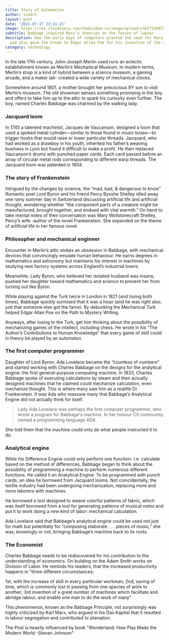 ```yaml
---
title: Story of Automation
author: sidart
layout: post
date: '2021-07-17 23:31:21'
image: https://res.cloudinary.com/thebizdom-in/image/upload/v1627149872/autom_jvzwas.png
subtitle: Babbage inspired Marx’s theories on the future of labour.
description: How the early days of computers planted the seed for Mary Shelley’s Frankenstein
  and also gave the break to Edgar Allan Poe for his invention of the detective story.
category: technology
---
```


In the late 17th century, John-Joseph Merlin used runs an eclectic establishment known as Merlin’s Mechanical Museum. In modern terms, Merlin’s shop is a kind of hybrid between a science museum, a gaming arcade, and a maker lab- created a wide variety of mechanical clocks.

Somewhere around 1801, a mother brought her precocious 8Y son to visit Merlin’s museum. The old showman senses something promising in the boy and offers to take him up to the attic to spark his curiosity even further. The boy, named Charles Babbage was charmed by the walking lady.

### Jacquard loom
In 1745 a talented machinist, Jacques de Vaucanson, designed a loom that used a spoked metal cylinder—similar to those found in music boxes—to trigger hooks that would raise or lower particular threads.  Jacquard, who had worked as a drawboy in his youth, inherited his father’s weaving business in Lyon but found it difficult to make a profit. He then replaced Vaucanson’s drums with punched paper cards. Each card passed before an array of circular metal rods corresponding to different warp threads.  The Jacquard loom was patented in 1804.

### The story of Frankenstein
Intrigued by the changes by science, the “mad, bad, & dangerous to know” Romantic poet Lord Byron and his friend Percy Bysshe Shelley idled away one rainy summer day in Switzerland discussing artificial life and artificial thought, wondering whether “the component parts of a creature might be manufactured, brought together, and endued with vital warmth.” On hand to take mental notes of their conversation was Mary Wollstonecraft Shelley, Percy’s wife -author of the novel Frankenstein. She expanded on the theme of artificial life in her famous novel.

### Philosopher and mechanical engineer
Encounter in Merlin’s attic stokes an obsession in Babbage, with mechanical devices that convincingly emulate human behaviour. He earns degrees in mathematics and astronomy but maintains his interest in machines by studying new factory systems across England’s industrial towns.

Meanwhile, Lady Byron, who believed her isolated husband was insane, pushed her daughter toward mathematics and science to prevent her from turning out like Byron.

While playing against the Turk twice in London in 1821 (and losing both times), Babbage quickly surmised that it was a hoax (and he was right also, just that someone else got the fame). By debunking the Mechanical Turk helped Edgar Allan Poe on the Path to Mystery Writing.

Anyways, after losing to the Turk, get him thinking about the possibility of mechanizing games of the intellect, including chess. He wrote in his “The Author’s Contributions to Human Knowledge” that every game of skill could in theory be played by an automaton.

### The first computer programmer
Daughter of Lord Byron, Ada Lovelace became the “countess of numbers” and started working with Charles Babbage on the designs for the analytical engine: the first general-purpose computing machine. In 1833, Charles Babbage spoke of executing calculations by steam and then actually designed machines that he claimed could mechanize calculation, even mechanize thought. This is where many saw him as a reallife Dr. Frankenstein. It was Ada who reassure many that Babbage’s Analytical Engine did not actually think for itself.

> Lady Ada Lovelace was perhaps the first computer programmer, who wrote a program for Babbage's machine. In her honour CS community named a programming language ADA.

She told them that the machine could only do what people instructed it to do. 

### Analytical engine
While his Difference Engine could only perform one function- i.e. calculate based on the method of differences, Babbage began to think about the possibility of programming a machine to perform numerous different functions. He called it an Analytical Engine. To be programmed with punch cards, an idea he borrowed from Jacquard looms. Not coincidentally, the textile industry had been undergoing mechanization, replacing more and more laborers with machines.

He borrowed a tool designed to weave colorful patterns of fabric, which was itself borrowed from a tool for generating patterns of musical notes and put it to work doing a new kind of labor: mechanical calculation.

Ada Lovelace said that Babbage’s analytical engine could be used not just for math but potentially for “composing elaborate . . . pieces of music,” she was, knowingly or not, bringing Babbage’s machine back to its roots.

### The Economist
Charles Babbage needs to be rediscovered for his contribution to the understanding of economics. On building on the Adam Smith works on Division of Labor. He reminds his readers, that the increased productivity happens in "three different circumstances:

1st, with the increase of skill in every particular workman; 
2nd, saving of time, which is commonly lost in passing from one species of work to another;
3rd invention of a great number of machines which facilitate and abridge labour, and enable one man to do the work of many”

This phenomenon, known as the Babbage Principle, not surprisingly was highly criticized by Karl Marx, who argued in his Das Kapital that it resulted in labour segregation and contributed to alienation.

The Post is heavily influenced by book "Wonderland: How Play Made the Modern World -Steven Johnson"

